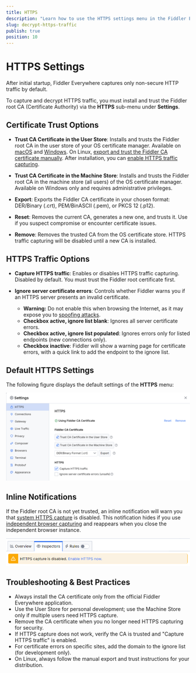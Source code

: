 ```yaml
---
title: HTTPS
description: "Learn how to use the HTTPS settings menu in the Fiddler Everywhere web-debugging proxy tool."
slug: decrypt-https-traffic
publish: true
position: 10
---
```


# HTTPS Settings

After initial startup, Fiddler Everywhere captures only non-secure HTTP traffic by default.

To capture and decrypt HTTPS traffic, you must install and trust the Fiddler root CA (Certificate Authority) via the **HTTPS** sub-menu under **Settings**.

## Certificate Trust Options

- **Trust CA Certificate in the User Store**: Installs and trusts the Fiddler root CA in the user store of your OS certificate manager. Available on [macOS](slug://first_steps_macos#start-system-capturing) and [Windows](slug://first_steps_windows#start-system-capturing). On Linux, [export and trust the Fiddler CA certificate manually](slug://first_steps_linux#start-system-capturing). After installation, you can [enable HTTPS traffic capturing](#capture-https-traffic).

- **Trust CA Certificate in the Machine Store**: Installs and trusts the Fiddler root CA in the machine store (all users) of the OS certificate manager. Available on Windows only and requires administrative privileges.

- **Export**: Exports the Fiddler CA certificate in your chosen format: DER/Binary (.crt), PEM/BinASCII (.pem), or PKCS 12 (.p12).

- **Reset**: Removes the current CA, generates a new one, and trusts it. Use if you suspect compromise or encounter certificate issues.

- **Remove**: Removes the trusted CA from the OS certificate store. HTTPS traffic capturing will be disabled until a new CA is installed.

## HTTPS Traffic Options

- **Capture HTTPS traffic**: Enables or disables HTTPS traffic capturing. Disabled by default. You must trust the Fiddler root certificate first.

- **Ignore server certificate errors**: Controls whether Fiddler warns you if an HTTPS server presents an invalid certificate. 
  - **Warning:** Do not enable this when browsing the Internet, as it may expose you to [spoofing attacks](https://en.wikipedia.org/wiki/Spoofing_attack).
  - **Checkbox active, ignore list blank**: Ignores all server certificate errors.
  - **Checkbox active, ignore list populated**: Ignores errors only for listed endpoints (new connections only).
  - **Checkbox inactive**: Fiddler will show a warning page for certificate errors, with a quick link to add the endpoint to the ignore list.

## Default HTTPS Settings

The following figure displays the default settings of the **HTTPS** menu:

![Default HTTPS settings](./images/settings-https.png)

## Inline Notifications

If the Fiddler root CA is not yet trusted, an inline notification will warn you that [system HTTPS capture](slug://capture-traffic-get-started#system-capturing) is disabled. This notification hides if you use [independent browser capturing](slug://capture-traffic-get-started#independent-browser-capturing) and reappears when you close the independent browser instance.

![Inline notification](./images/notification.png)

## Troubleshooting & Best Practices

- Always install the CA certificate only from the official Fiddler Everywhere application.
- Use the User Store for personal development; use the Machine Store only if multiple users need HTTPS capture.
- Remove the CA certificate when you no longer need HTTPS capturing for security.
- If HTTPS capture does not work, verify the CA is trusted and "Capture HTTPS traffic" is enabled.
- For certificate errors on specific sites, add the domain to the ignore list (for development only).
- On Linux, always follow the manual export and trust instructions for your distribution.